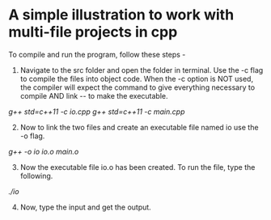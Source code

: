 # A simple illustration to work with multi-file projects in cpp

To compile and run the program, follow these steps - 

1. Navigate to the src folder and open the folder in terminal. Use the -c flag to compile the files into object code. When the -c option is NOT used, the compiler will expect the command to give everything necessary to compile AND link -- to make the executable.

_g++ std=c++11 -c io.cpp_
_g++ std=c++11 -c main.cpp_

2. Now to link the two files and create an executable file named io use the -o flag.

_g++ -o io io.o main.o_

3. Now the executable file io.o has been created. To run the file, type the following.

_./io_

4. Now, type the input and get the output.